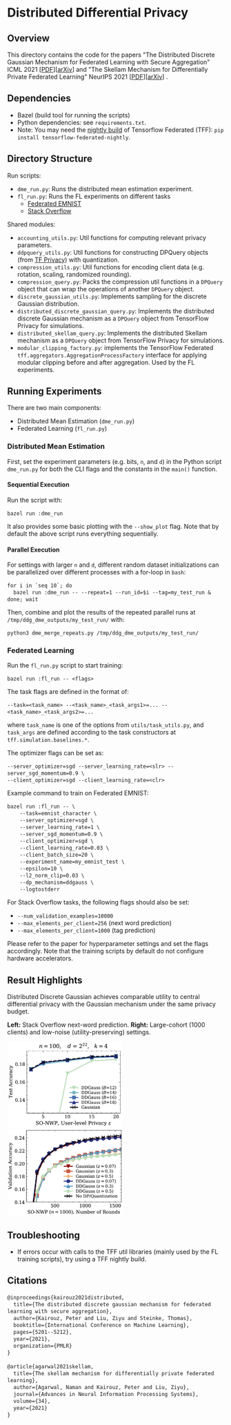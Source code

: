 # Distributed Differential Privacy

## Overview

This directory contains the code for the papers "The Distributed Discrete
Gaussian Mechanism for Federated Learning with Secure Aggregation" ICML 2021
[[PDF](https://arxiv.org/pdf/2102.06387)][[arXiv](https://arxiv.org/abs/2102.06387)]
and "The Skellam Mechanism for Differentially Private Federated Learning"
NeurIPS 2021
[[PDF](https://arxiv.org/pdf/2110.04995.pdf)][[arXiv](https://arxiv.org/abs/2110.04995)]
.

## Dependencies

-   Bazel (build tool for running the scripts)
-   Python dependencies: see `requirements.txt`.
-   Note: You may need the
    [nightly build](https://pypi.org/project/tensorflow-federated-nightly/) of
    Tensorflow Federated (TFF): `pip install tensorflow-federated-nightly`.

## Directory Structure

Run scripts:

-   `dme_run.py`: Runs the distributed mean estimation experiment.
-   `fl_run.py`: Runs the FL experiments on different tasks
    -   [Federated EMNIST](https://www.tensorflow.org/federated/api_docs/python/tff/simulation/datasets/emnist/load_data)
    -   [Stack Overflow](https://www.tensorflow.org/federated/api_docs/python/tff/simulation/datasets/stackoverflow/load_data)

Shared modules:

-   `accounting_utils.py`: Util functions for computing relevant privacy
    parameters.
-   `ddpquery_utils.py`: Util functions for constructing DPQuery objects (from
    [TF Privacy](https://github.com/tensorflow/privacy)) with quantization.
-   `compression_utils.py`: Util functions for encoding client data (e.g.
    rotation, scaling, randomized rounding).
-   `compression_query.py`: Packs the compression util functions in a `DPQuery`
    object that can wrap the operations of another `DPQuery` object.
-   `discrete_gaussian_utils.py`: Implements sampling for the discrete Gaussian
    distribution.
-   `distributed_discrete_gaussian_query.py`: Implements the distributed
    discrete Gaussian mechanism as a `DPQuery` object from TensorFlow Privacy
    for simulations.
-   `distributed_skellam_query.py`: Implements the distributed Skellam mechanism
    as a `DPQuery` object from TensorFlow Privacy for simulations.
-   `modular_clipping_factory.py`: implements the TensorFlow Federated
    `tff.aggregators.AggregationProcessFactory` interface for applying modular
    clipping before and after aggregation. Used by the FL experiments.

## Running Experiments

There are two main components:

-   Distributed Mean Estimation (`dme_run.py`)
-   Federated Learning (`fl_run.py`)

### Distributed Mean Estimation

First, set the experiment parameters (e.g. bits, `n`, and `d`) in the Python
script `dme_run.py` for both the CLI flags and the constants in the `main()`
function.

#### Sequential Execution

Run the script with:

```
bazel run :dme_run
```

It also provides some basic plotting with the `--show_plot` flag. Note that by
default the above script runs everything sequentially.

#### Parallel Execution

For settings with larger `n` and `d`, different random dataset initializations
can be parallelized over different processes with a for-loop in `bash`:

```
for i in `seq 10`; do
  bazel run :dme_run -- --repeat=1 --run_id=$i --tag=my_test_run & done; wait
```

Then, combine and plot the results of the repeated parallel runs at
`/tmp/ddg_dme_outputs/my_test_run/` with:

```
python3 dme_merge_repeats.py /tmp/ddg_dme_outputs/my_test_run/
```

### Federated Learning

Run the `fl_run.py` script to start training:

```
bazel run :fl_run -- <flags>
```

The task flags are defined in the format of:

```
--task=<task_name> --<task_name>_<task_args1>=... --<task_name>_<task_args2>=...
```

where `task_name` is one of the options from `utils/task_utils.py`, and
`task_args` are defined according to the task constructors at
`tff.simulation.baselines.*`.

The optimizer flags can be set as:

```
--server_optimizer=sgd --server_learning_rate=<slr> --server_sgd_momentum=0.9 \
--client_optimizer=sgd --client_learning_rate=<clr>
```

Example command to train on Federated EMNIST:

```
bazel run :fl_run -- \
    --task=emnist_character \
    --server_optimizer=sgd \
    --server_learning_rate=1 \
    --server_sgd_momentum=0.9 \
    --client_optimizer=sgd \
    --client_learning_rate=0.03 \
    --client_batch_size=20 \
    --experiment_name=my_emnist_test \
    --epsilon=10 \
    --l2_norm_clip=0.03 \
    --dp_mechanism=ddgauss \
    --logtostderr
```

For Stack Overflow tasks, the following flags should also be set:

-   `--num_validation_examples=10000`
-   `--max_elements_per_client=256` (next word prediction)
-   `--max_elements_per_client=1000` (tag prediction)

Please refer to the paper for hyperparameter settings and set the flags
accordingly. Note that the training scripts by default do not configure hardware
accelerators.

## Result Highlights

Distributed Discrete Gaussian achieves comparable utility to central
differential privacy with the Gaussian mechanism under the same privacy budget.

**Left:** Stack Overflow next-word prediction. **Right:** Large-cohort (1000
clients) and low-noise (utility-preserving) settings.

<img src="images/ddg-sonwp-summary-k4.png" height="200px"><img src="images/ddg-sonwp-n1000-rounds.png" height="200px">

## Troubleshooting

-   If errors occur with calls to the TFF util libraries (mainly used by the FL
    training scripts), try using a TFF nightly build.

## Citations

```
@inproceedings{kairouz2021distributed,
  title={The distributed discrete gaussian mechanism for federated learning with secure aggregation},
  author={Kairouz, Peter and Liu, Ziyu and Steinke, Thomas},
  booktitle={International Conference on Machine Learning},
  pages={5201--5212},
  year={2021},
  organization={PMLR}
}

@article{agarwal2021skellam,
  title={The skellam mechanism for differentially private federated learning},
  author={Agarwal, Naman and Kairouz, Peter and Liu, Ziyu},
  journal={Advances in Neural Information Processing Systems},
  volume={34},
  year={2021}
}

```

